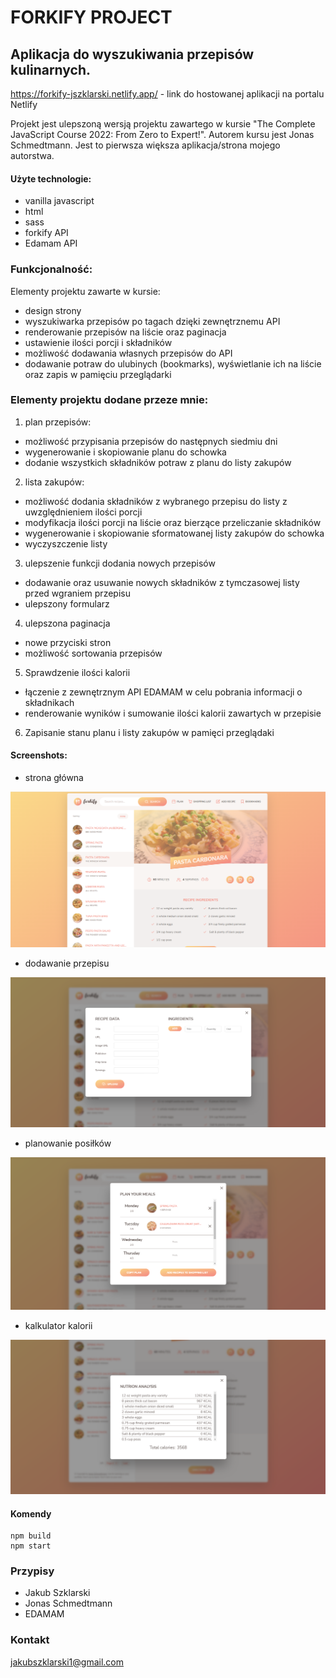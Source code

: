 # FORKIFY PROJECT

## Aplikacja do wyszukiwania przepisów kulinarnych.

https://forkify-jszklarski.netlify.app/ - link do hostowanej aplikacji na portalu Netlify

Projekt jest ulepszoną wersją projektu zawartego w kursie "The Complete JavaScript Course 2022: From Zero to Expert!". Autorem kursu jest Jonas Schmedtmann.
Jest to pierwsza większa aplikacja/strona mojego autorstwa.

#### Użyte technologie:

- vanilla javascript
- html
- sass
- forkify API
- Edamam API

### Funkcjonalność:

Elementy projektu zawarte w kursie:

- design strony
- wyszukiwarka przepisów po tagach dzięki zewnętrznemu API
- renderowanie przepisów na liście oraz paginacja
- ustawienie ilości porcji i składników
- możliwość dodawania własnych przepisów do API
- dodawanie potraw do ulubinych (bookmarks), wyświetlanie ich na liście oraz zapis w pamięciu przeglądarki

### Elementy projektu dodane przeze mnie:

1. plan przepisów:

- możliwość przypisania przepisów do następnych siedmiu dni
- wygenerowanie i skopiowanie planu do schowka
- dodanie wszystkich składników potraw z planu do listy zakupów

2. lista zakupów:

- możliwość dodania składników z wybranego przepisu do listy z uwzględnieniem ilości porcji
- modyfikacja ilości porcji na liście oraz bierzące przeliczanie składników
- wygenerowanie i skopiowanie sformatowanej listy zakupów do schowka
- wyczyszczenie listy

3. ulepszenie funkcji dodania nowych przepisów

- dodawanie oraz usuwanie nowych składników z tymczasowej listy przed wgraniem przepisu
- ulepszony formularz

4. ulepszona paginacja

- nowe przyciski stron
- możliwość sortowania przepisów

5. Sprawdzenie ilości kalorii

- łączenie z zewnętrznym API EDAMAM w celu pobrania informacji o składnikach
- renderowanie wyników i sumowanie ilości kalorii zawartych w przepisie

6. Zapisanie stanu planu i listy zakupów w pamięci przeglądaki

#### Screenshots:

- strona główna

<p align="center">
  <img src="/src/screenshots/1.png" />
</p>

- dodawanie przepisu

<p align="center">
  <img src="/src/screenshots/2.png" />
</p>

- planowanie posiłków

<p align="center">
  <img src="/src/screenshots/3.png" />
</p>

- kalkulator kalorii

<p align="center">
  <img src="/src/screenshots/4.png" />
</p>

#### Komendy

```
npm build
npm start
```

### Przypisy

- Jakub Szklarski
- Jonas Schmedtmann
- EDAMAM

### Kontakt

jakubszklarski1@gmail.com
